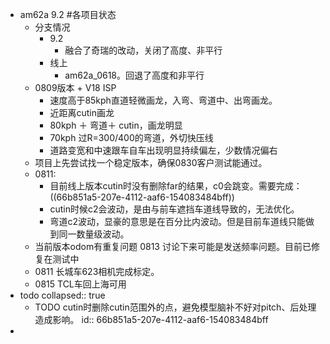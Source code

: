 - am62a 9.2 #各项目状态
	- 分支情况
		- 9.2
			- 融合了奇瑞的改动，关闭了高度、非平行
		- 线上
			- am62a_0618。回退了高度和非平行
	- 0809版本 + V18 ISP
		- 速度高于85kph直道轻微画龙，入弯、弯道中、出弯画龙。
		- 近距离cutin画龙
		- 80kph ＋ 弯道＋ cutin，画龙明显
		- 70kph 过R=300/400的弯道，外切快压线
		- 道路变宽和中速跟车自车出现明显持续偏左，少数情况偏右
	- 项目上先尝试找一个稳定版本，确保0830客户测试能通过。
	- 0811:
		- 目前线上版本cutin时没有删除far的结果，c0会跳变。需要完成： ((66b851a5-207e-4112-aaf6-154083484bff))
		- cutin时候c2会波动，是由与前车遮挡车道线导致的，无法优化。
		- 弯道c2波动，显豪的意思是在百分比内波动。但是目前车道线只能做到同一数量级波动。
	- 当前版本odom有重复问题 0813 讨论下来可能是发送频率问题。目前已修复在测试中
	- 0811 长城车623相机完成标定。
	- 0815 TCL车回上海可用
- todo
  collapsed:: true
	- TODO cutin时删除cutin范围外的点，避免模型脑补不好对pitch、后处理造成影响。
	  id:: 66b851a5-207e-4112-aaf6-154083484bff
-